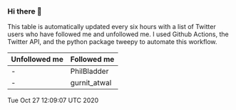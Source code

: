 ### Hi there 👋

This table is automatically updated every six hours with a list of Twitter users who have followed me and unfollowed me. I used Github Actions, the Twitter API, and the python package tweepy to automate this workflow.

| Unfollowed me |  Followed me |
| --- | --- |
|-|PhilBladder|
|-|gurnit_atwal|
Tue Oct 27 12:09:07 UTC 2020
